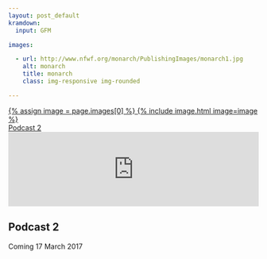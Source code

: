 ```yaml
---
layout: post_default
kramdown:
  input: GFM

images:

  - url: http://www.nfwf.org/monarch/PublishingImages/monarch1.jpg
    alt: monarch
    title: monarch
    class: img-responsive img-rounded

---
```


<section id = "portfolio">
	<div class="container-fluid">
		<div class = "row">
			<div class = "col-lg-8 col-md-8 col-sm-8 col-lg-offset-2 col-md-offset-2 col-sm-offset-2">
				<a href="http://fake.pod.cast" class = "portfolio-box">
					{% assign image = page.images[0] %} 
					{% include image.html image=image %}
					<div class="portfolio-box-caption">
                        <div class="portfolio-box-caption-content">
                            <div class="project-category text-faded">
                            </div>
                            <div class="project-name">
                                Podcast 2
                            </div>
                        </div>
                    </div>
				</a>
			</div>
		</div>
	</div>
</section>



<iframe width="100%" scrolling="no" frameborder="no" src="https://w.soundcloud.com/player/?url=https%3A//api.soundcloud.com/tracks/278939950&amp;auto_play=false&amp;hide_related=false&amp;show_comments=false&amp;show_user=true&amp;show_reposts=false&amp;visual=false"></iframe>

## Podcast 2
Coming 17 March 2017

